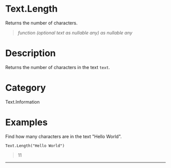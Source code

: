 ﻿# Text.Length
Returns the number of characters.
> _function (optional text as nullable any) as nullable any_
# Description 
Returns the number of characters in the text <code>text</code>.
# Category 
Text.Information
# Examples 
Find how many characters are in the text "Hello World".
```
Text.Length("Hello World")
```
> 11
***
